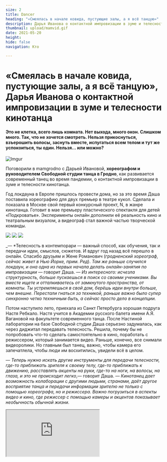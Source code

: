```yaml
---
size: 2
title: Dancer
heading: "«Смеялась в начале ковида, пустующие залы, а я всё танцую»"
description: Дарья Иванова о контактной импровизации в зуме и телесности кинотанца
thumbnail: upload/mamvid.gif
date: 2021-05-20
height: 
hide: false
navigation: Кто

---
```

# «Смеялась в начале ковида, пустующие залы, а я всё танцую»,  Дарья Иванова о контактной импровизации в зуме и телесности кинотанца

#### Это не клетка, всего лишь комната. Нет выхода, много окон. Слишком много. Так, что не хочется смотреть. Нельзя прикоснуться, взъерошить волосы, заснуть вместе, испугаться всем телом и тут же успокоиться, ты один. Нельзя… или можно?

![Imgur](https://i.imgur.com/wbpuDgP.jpg)

Поговорили в mamgrodno с Дарьей Ивановой, **хореографом  и руководителем Свободной студии танца  в Гродно**, как развивается современный танец во время пандемии, о контактной импровизации в зуме и телесности кинотанца. 

Год локдауна в Европе пришлось  провести дома, но за это время  Даша поставила хореографию для двух премьер в театре кукол. Сделала и показала в Москве свой первый конкурсный проект, N, в жанре кинотанца. Готовит в мае премьеру пластического спектакля для детей «Подкроватье». Эксперименты онлайн дополнили её реальность кино и театральным визуалом, а видеограф стал  важной частью творческой команды.

<div class="gallery3">
<!-- Смените gallery2 на gallery3 или gallery4, цифра определяет количество картинок в одном ряду -->
<a href="https://imgur.com/ysFUu3T"><img src="https://imgur.com/ysFUu3T.jpeg"></a>
<a href="https://imgur.com/6CqtFoh"><img src="https://imgur.com/6CqtFoh.jpeg"></a>
<a href="https://imgur.com/Azl1lIH"><img src="https://imgur.com/Azl1lIH.jpeg"></a>
</div>

_— *Телесность в контемпорари — важный способ, как обучения, так и передачи идеи, смыслов, сюжетов. И вдруг год назад всё перешло в онлайн. Спасибо друзьям и Жене Романович (*гродненский хореограф, сейчас живет в Нью Йорке, прим. Ред*). _Там же раньше случился локдаун, и она одна из первых начала делать онлайн-занятия по импровизации_ — говорит Даша. — *Из интересного: исчезла структурность, больше пускаешься в поиск со своими учениками. Вы вместе ищете и отталкиваетесь от замкнутого пространства, от комнаты. Ты устремляешься в свой дом, берёшь идеи внутри больше, чем внешне.* *Перестали гнаться за техникой, раньше важно было супер синхронно четко техничным быть, а сейчас просто дело в концепции.* 

Потом наступило лето, приехала из Санкт Петербурга хорошая подруга Настя Ребкало. Настя учится в Академии русского балета имени А.Я. Вагановой на факультете современного танца. После Настиной лаборатории на базе Свободной студии Даша серьезно задумалась, как через диджитал передавать телесность. Решила, почему бы не попробовать что-то сделать самостоятельно в кино, поработать с режиссером, который занимается видео. Раньше, конечно, все снимали видеоролики. Но главным был танец, важно, чтобы камера его запечатлела, чтобы люди им восхитились, увидели всё в целом.

— *Теперь нужно искать другие инструменты для передачи телесности, где-то приближать зрителя к своему телу, где-то приближать к движению, расставлять акценты на руки, где-то на ноги, на волосы, на глаза, и это не происходит легко*,— говорит Даша. — *Кинотанец дает возможность колаборации с другими людьми, странами, даёт другое восприятие танца и передачи информации зрителю не только с помощью хореографа, но и режиссера. Важно погрузиться в аспекты видео и кино, где режиссер с помощью камеры и акцентов показывает необычность обычной жизни.*

<div><iframe class="youtube" src="https://www.youtube.com/embed/_wFxELa8xak"></div>

Кинотанец объединяет метафоричность и абстрактность современной хореографии с   техническими возможностями кинематографа. Собственно — это «кино, которое мыслит визуальными образами», оно в определенные моменты разрывает и фиксирует пространство, движение. А хореограф работает на камеру. В Гродно пока такие постановки до Даши никто не делал, хотя сам жанр существует давно, бурно развиваться он стал в пандемию.

*— Сначала было много сложностей, мы не очень хорошо друг друга понимали. Танцоры двигают в одну сторону, художник — в другую, к изобразительности. А видеорежиссер вообще всё иначе видит.  И все участники проекта живут в разных городах. У нас были продолжительные скайп сессии, больше обсуждали, чем двигались. Но постепенно настроили процесс. То есть: обсуждаешь долго, сам идешь в зал, пробуешь, и остается совсем небольшой промежуток времени, чтобы, в итоге, что-то отснять. Было много неизвестных в этой работе, мы очень рисковали, были готовы 50 на 50, но на пост продакшн убедились, что можно сотрудничать через скайп.*  

В ноябре команда собралась вместе, и сняла пластический спектакль N в жанре кинотанец. Фильм прошел отбор и среди 19 проектов, его показали весной на площадке нонфикшен фестиваля Proba, в Москве.  Параллельно отправили N на конкурсы в Португалию и Канаду. 

*— Мы сознательно пошли на риск не писать сценарий и ничего заранее не планировать. Мы знали, что могли потерпеть неудачу. У нас была лишь общая идея и желание что-то сделать вместе. Мы верим, что природа нам действительно помогла. Результатом наших усилий стала работа, где новое внутреннее состояние, которое мы переживали в 2020-м, нашло отражение в движениях, цвете и кадрах. Импрессионизм, воплощенный в жизнь в видеоформате, превращает эмоции в нечто почти осязаемое*,*—* говорит Даша.

<div class="gallery3">
<!-- Смените gallery2 на gallery3 или gallery4, цифра определяет количество картинок в одном ряду -->
<a href="https://imgur.com/g3cI3tQ"><img src="https://imgur.com/g3cI3tQ.jpeg"></a>
<a href="https://imgur.com/I1s19lQ"><img src="https://imgur.com/I1s19lQ.jpeg"></a>
<a href="https://imgur.com/54wrF8V"><img src="https://imgur.com/54wrF8V.jpeg"></a>
<a href="https://imgur.com/JgMVMPz"><img src="https://imgur.com/JgMVMPz.jpeg"></a>
<a href="https://imgur.com/37eRDte"><img src="https://imgur.com/37eRDte.jpeg"></a>
</div>

Лето, сентябрь, 2020-го, были непростыми, ребята полностью погрузились в проект, он дал какую-то реабилитацию, восстановление. Психологическую поддержку. Через творчество можно восстанавливаться.

Если делать более сложные истории, будет дорогой продакшн. Уже нужен художник по костюмам, по реквизиту, нужно говорить о бюджете. «*Сейчас очень много существует посредственных лабораторий, в которых люди пытаются что-то сделать, и не срабатывает. Нужно много смотреть. Я много смотрю, как зритель, диджитал перфмансы у коллег, и у меня до сих пор смешанные чувства*».

Каким способом достучаться до зрителя, Даша пока не нашла точных ответов. 

*—* *Есть куча эффектов: на монтаже можно добавлять, зеркально увеличивать танцоров, свет менять, всё переворачивать… кино — хороший инструмент для передачи идеи, но, главное, не заиграться в это всё. Есть отчего ещё быть в шоке, когда помимо танцора, какая-то электрическая штука начинает танцевать и делает это красиво. Когда через датчики появится тактильное ощущения, а я уверена, что так и будет, мы станем жить в матрице. А пока, что не может передать видео? Энергию, когда ты двигаешься с живым человеком, от него получаешь что-то нематериальное. Тебе отзывается личное, тепло живого человека. Если и его научатся передавать через цифру, всё мы пропали.  Это меня сейчас беспокоит.* 

Единственный кинотанец в Гродно пока нельзя посмотреть в свободном прокате, фильм «ездит» по фестивалям, видела его только фокус-группа перед пост продакшн. Пока только фото…

<div class="gallery4">
<!-- Смените gallery2 на gallery3 или gallery4, цифра определяет количество картинок в одном ряду -->
<a href="https://imgur.com/7ykHXpC"><img src="https://imgur.com/7ykHXpC.jpeg"></a>
<a href="https://imgur.com/1gVdkNe"><img src="https://imgur.com/1gVdkNe.jpeg"></a>
<a href="https://imgur.com/5kbf37R"><img src="https://imgur.com/5kbf37R.jpeg"></a>
<a href="https://imgur.com/iTwgkkv"><img src="https://imgur.com/iTwgkkv.jpeg"></a>
</div>

*— Не хочу работу на ветер выкладывать в инстаграм. Кто-то воткнется в экран смартфона, и звук ещё не включит. Это точно.  А наша работа больше чем ролик, где ты красиво двигаешься.  Конечно не хватает в Гродно хотя бы маленьких фестивалей, как возможность высказаться показать. И публика будет. Но пока… Я танцую. Время, мне кажется, очень важное для художников, обретение голоса, понимания возможностей и не только благодаря ковиду. Это время проверки, тем ли ты занимаешься, время возвращения к зерну своему. Оно начинает прорастать, отрезая лишнее.* 

Автор текста: **Инна МАКСИМЧИК**

Ссылки на соцсети Свободной студии: 

[Инстаграм](https://www.instagram.com/freestudio.by/)

[Facebook](https://m.facebook.com/groups/1214104048623425)

[Vkontakte](https://vk.com/svobodnayastudia)

Пример кинотанца с фестиваля proba: [Ваш кофе готов](https://www.facebook.com/probafestival/videos/262631435510257)